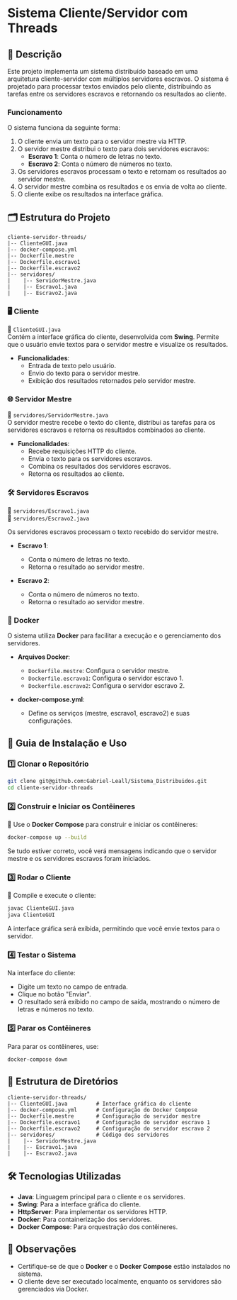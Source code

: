 # Sistema Cliente/Servidor com Threads

## 📖 Descrição

Este projeto implementa um sistema distribuído baseado em uma arquitetura cliente-servidor com múltiplos servidores escravos. O sistema é projetado para processar textos enviados pelo cliente, distribuindo as tarefas entre os servidores escravos e retornando os resultados ao cliente.

### Funcionamento

O sistema funciona da seguinte forma:

1. O cliente envia um texto para o servidor mestre via HTTP.
2. O servidor mestre distribui o texto para dois servidores escravos:
   - **Escravo 1**: Conta o número de letras no texto.
   - **Escravo 2**: Conta o número de números no texto.
3. Os servidores escravos processam o texto e retornam os resultados ao servidor mestre.
4. O servidor mestre combina os resultados e os envia de volta ao cliente.
5. O cliente exibe os resultados na interface gráfica.

## 🗂️ Estrutura do Projeto

```
cliente-servidor-threads/
|-- ClienteGUI.java
|-- docker-compose.yml
|-- Dockerfile.mestre
|-- Dockerfile.escravo1
|-- Dockerfile.escravo2
|-- servidores/
|    |-- ServidorMestre.java
|    |-- Escravo1.java
|    |-- Escravo2.java
```

### 🖥️ Cliente

📂 `ClienteGUI.java`  
Contém a interface gráfica do cliente, desenvolvida com **Swing**. Permite que o usuário envie textos para o servidor mestre e visualize os resultados.

- **Funcionalidades**:
  - Entrada de texto pelo usuário.
  - Envio do texto para o servidor mestre.
  - Exibição dos resultados retornados pelo servidor mestre.

### 🌐 Servidor Mestre

📂 `servidores/ServidorMestre.java`  
O servidor mestre recebe o texto do cliente, distribui as tarefas para os servidores escravos e retorna os resultados combinados ao cliente.

- **Funcionalidades**:
  - Recebe requisições HTTP do cliente.
  - Envia o texto para os servidores escravos.
  - Combina os resultados dos servidores escravos.
  - Retorna os resultados ao cliente.

### 🛠️ Servidores Escravos

📂 `servidores/Escravo1.java`  
📂 `servidores/Escravo2.java`  

Os servidores escravos processam o texto recebido do servidor mestre.

- **Escravo 1**:
  - Conta o número de letras no texto.
  - Retorna o resultado ao servidor mestre.

- **Escravo 2**:
  - Conta o número de números no texto.
  - Retorna o resultado ao servidor mestre.

### 🐳 Docker

O sistema utiliza **Docker** para facilitar a execução e o gerenciamento dos servidores.

- **Arquivos Docker**:
  - `Dockerfile.mestre`: Configura o servidor mestre.
  - `Dockerfile.escravo1`: Configura o servidor escravo 1.
  - `Dockerfile.escravo2`: Configura o servidor escravo 2.

- **docker-compose.yml**:
  - Define os serviços (mestre, escravo1, escravo2) e suas configurações.

## 📌 Guia de Instalação e Uso

### 1️⃣ Clonar o Repositório

```sh
git clone git@github.com:Gabriel-Leall/Sistema_Distribuidos.git
cd cliente-servidor-threads
```

### 2️⃣ Construir e Iniciar os Contêineres

📍 Use o **Docker Compose** para construir e iniciar os contêineres:

```sh
docker-compose up --build
```

Se tudo estiver correto, você verá mensagens indicando que o servidor mestre e os servidores escravos foram iniciados.

### 3️⃣ Rodar o Cliente

📍 Compile e execute o cliente:

```sh
javac ClienteGUI.java
java ClienteGUI
```

A interface gráfica será exibida, permitindo que você envie textos para o servidor.

### 4️⃣ Testar o Sistema

Na interface do cliente:

- Digite um texto no campo de entrada.
- Clique no botão "Enviar".
- O resultado será exibido no campo de saída, mostrando o número de letras e números no texto.

### 5️⃣ Parar os Contêineres

Para parar os contêineres, use:

```sh
docker-compose down
```

## 📂 Estrutura de Diretórios

```
cliente-servidor-threads/
|-- ClienteGUI.java         # Interface gráfica do cliente
|-- docker-compose.yml      # Configuração do Docker Compose
|-- Dockerfile.mestre       # Configuração do servidor mestre
|-- Dockerfile.escravo1     # Configuração do servidor escravo 1
|-- Dockerfile.escravo2     # Configuração do servidor escravo 2
|-- servidores/             # Código dos servidores
|    |-- ServidorMestre.java
|    |-- Escravo1.java
|    |-- Escravo2.java
```

## 🛠️ Tecnologias Utilizadas

- **Java**: Linguagem principal para o cliente e os servidores.
- **Swing**: Para a interface gráfica do cliente.
- **HttpServer**: Para implementar os servidores HTTP.
- **Docker**: Para containerização dos servidores.
- **Docker Compose**: Para orquestração dos contêineres.

## 📌 Observações

- Certifique-se de que o **Docker** e o **Docker Compose** estão instalados no sistema.
- O cliente deve ser executado localmente, enquanto os servidores são gerenciados via Docker.
